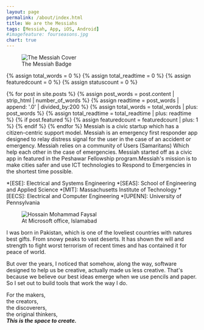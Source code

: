 ```yaml
---
layout: page
permalink: /about/index.html
title: We are the Messiahs
tags: [Messiah, App, iOS, Android]
#imagefeature: fourseasons.jpg
chart: true
---
```

<figure>
  <img src="{{ site.url }}/images/MessiahCover.jpg" alt="The Messiah Cover">
  <figcaption>The Messiah Badge</figcaption>
</figure>

{% assign total_words = 0 %}
{% assign total_readtime = 0 %}
{% assign featuredcount = 0 %}
{% assign statuscount = 0 %}

{% for post in site.posts %}
    {% assign post_words = post.content | strip_html | number_of_words %}
    {% assign readtime = post_words | append: '.0' | divided_by:200 %}
    {% assign total_words = total_words | plus: post_words %}
    {% assign total_readtime = total_readtime | plus: readtime %}
    {% if post.featured %}
    {% assign featuredcount = featuredcount | plus: 1 %}
    {% endif %}
{% endfor %}
Messiah is a civic startup which has a citizen-centric support model. Messiah is an emergency first responder app designed to relay distress signal for the user in the case of an accident or emergency. Messiah relies on a community of Users (Samaritans) Which help each other in the case of emergencies. Messiah started off as a civic app in featured in the Peshawar Fellowship program.Messiah's mission is to make cities safer and use ICT technologies to Respond to Emergencies in the shortest time possible.

*[ESE]: Electrical and Systems Engineering
*[SEAS]: School of Engineering and Applied Science
*[MIT]: Massachusetts Institute of Technology
*[EECS]: Electrical and Computer Engineering
*[UPENN]: University of Pennsylvania

<figure>
	<img src="{{ site.url }}/images/Microsoft_pic.jpg" alt="Hossain Mohammad Faysal">
	<figcaption>At Microsoft office, Islamabad</figcaption>
</figure>

I was born in Pakistan, which is one of the loveliest countries with natures best gifts. From snowy peaks to vast deserts. It has shown the will and strength to fight worst terrorism of recent times and has contained it for peace of world.

But over the years, I noticed that somehow, along the way, software designed to help us be creative, actually made us less creative. That's because we believe our best ideas emerge when we use pencils and paper.
So I set out to build tools that work the way I do.


For
the makers,  
the creators,  
the discoverers,  
the original thinkers,  
***This is the space to create.***
